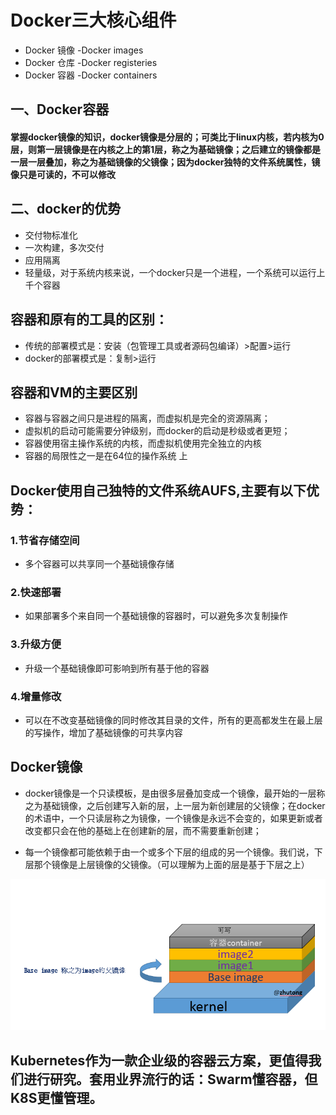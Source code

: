 # Docker三大核心组件
* Docker 镜像 -Docker images
* Docker 仓库 -Docker registeries
* Docker 容器 -Docker containers

## 一、Docker容器
#### 掌握docker镜像的知识，docker镜像是分层的；可类比于linux内核，若内核为0层，则第一层镜像是在内核之上的第1层，称之为基础镜像；之后建立的镜像都是一层一层叠加，称之为基础镜像的父镜像；因为docker独特的文件系统属性，镜像只是可读的，不可以修改

## 二、docker的优势
* 交付物标准化
* 一次构建，多次交付
* 应用隔离
* 轻量级，对于系统内核来说，一个docker只是一个进程，一个系统可以运行上千个容器

## 容器和原有的工具的区别：
* 传统的部署模式是：安装（包管理工具或者源码包编译）>配置>运行
* docker的部署模式是：复制>运行

## 容器和VM的主要区别
* 容器与容器之间只是进程的隔离，而虚拟机是完全的资源隔离；
* 虚拟机的启动可能需要分钟级别，而docker的启动是秒级或者更短；
* 容器使用宿主操作系统的内核，而虚拟机使用完全独立的内核
* 容器的局限性之一是在64位的操作系统 上

## Docker使用自己独特的文件系统AUFS,主要有以下优势：
### 1.节省存储空间
* 多个容器可以共享同一个基础镜像存储
### 2.快速部署
* 如果部署多个来自同一个基础镜像的容器时，可以避免多次复制操作
### 3.升级方便
* 升级一个基础镜像即可影响到所有基于他的容器
### 4.增量修改
* 可以在不改变基础镜像的同时修改其目录的文件，所有的更高都发生在最上层的写操作，增加了基础镜像的可共享内容

## Docker镜像
* docker镜像是一个只读模板，是由很多层叠加变成一个镜像，最开始的一层称之为基础镜像，之后创建写入新的层，上一层为新创建层的父镜像；在docker的术语中，一个只读层称之为镜像，一个镜像是永远不会变的，如果更新或者改变都只会在他的基础上在创建新的层，而不需要重新创建；

* 每一个镜像都可能依赖于由一个或多个下层的组成的另一个镜像。我们说，下层那个镜像是上层镜像的父镜像。（可以理解为上面的层是基于下层之上）

![image](/img/Docker.png)

## Kubernetes作为一款企业级的容器云方案，更值得我们进行研究。套用业界流行的话：Swarm懂容器，但K8S更懂管理。
